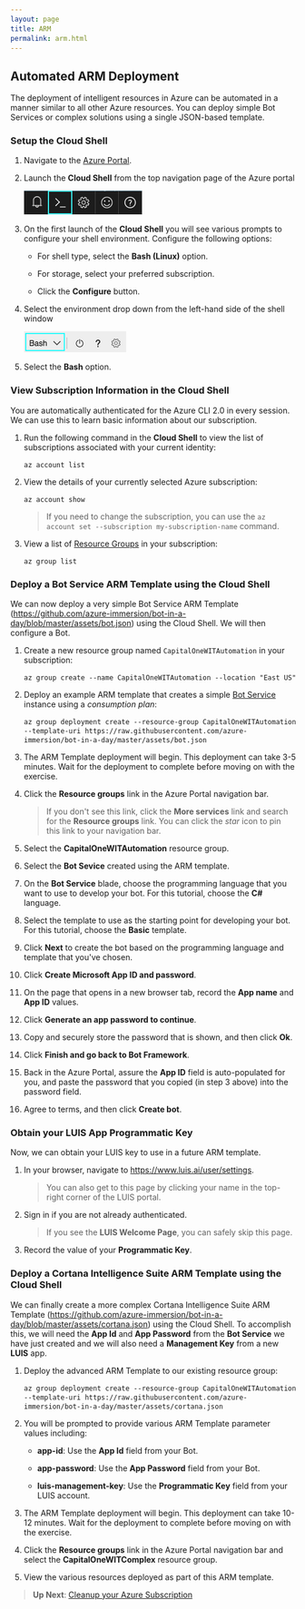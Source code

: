 ```yaml
---
layout: page
title: ARM
permalink: arm.html
---
```


## Automated ARM Deployment

The deployment of intelligent resources in Azure can be automated in a manner similar to all other Azure resources. You can deploy simple Bot Services or complex solutions using a single JSON-based template.

### Setup the Cloud Shell

1. Navigate to the [Azure Portal](https://portal.azure.com).

1. Launch the **Cloud Shell** from the top navigation page of the Azure portal

	![](./media/shell-icon.png)

1. On the first launch of the **Cloud Shell** you will see various prompts to configure your shell environment. Configure the following options:

 	- For shell type, select the **Bash (Linux)** option.

	- For storage, select your preferred subscription.

	- Click the **Configure** button.


1. Select the environment drop down from the left-hand side of the shell window

	![](./media/env-selector.png)

1. Select the **Bash** option.

### View Subscription Information in the Cloud Shell

You are automatically authenticated for the Azure CLI 2.0 in every session. We can use this to learn basic information about our subscription.

1. Run the following command in the **Cloud Shell** to view the list of subscriptions associated with your current identity:

	```
	az account list
	```

1. View the details of your currently selected Azure subscription:

	```
	az account show
	```

	> If you need to change the subscription, you can use the ``az account set --subscription my-subscription-name`` command.

1. View a list of [Resource Groups](https://docs.microsoft.com/en-us/azure/azure-resource-manager/resource-group-overview) in your subscription:

	```
	az group list
	```

### Deploy a Bot Service ARM Template using the Cloud Shell

We can now deploy a very simple Bot Service ARM Template (<https://github.com/azure-immersion/bot-in-a-day/blob/master/assets/bot.json>) using the Cloud Shell. We will then configure a Bot.

1. Create a new resource group named ``CapitalOneWITAutomation`` in your subscription:

	```
	az group create --name CapitalOneWITAutomation --location "East US"
	```

1. Deploy an example ARM template that creates a simple [Bot Service](https://azure.microsoft.com/en-us/services/bot-service/) instance using a *consumption plan*:

	```
	az group deployment create --resource-group CapitalOneWITAutomation --template-uri https://raw.githubusercontent.com/azure-immersion/bot-in-a-day/master/assets/bot.json
	```

1. The ARM Template deployment will begin. This deployment can take 3-5 minutes. Wait for the deployment to complete before moving on with the exercise.

1. Click the **Resource groups** link in the Azure Portal navigation bar.

	> If you don't see this link, click the **More services** link and search for the **Resource groups** link. You can click the *star* icon to pin this link to your navigation bar.

1. Select the **CapitalOneWITAutomation** resource group.

1. Select the **Bot Sevice** created using the ARM template.

1. On the **Bot Service** blade, choose the programming language that you want to use to develop your bot. For this tutorial, choose the **C#** language.

1. Select the template to use as the starting point for developing your bot. For this tutorial, choose the **Basic** template.

1. Click **Next** to create the bot based on the programming language and template that you've chosen.

1. Click **Create Microsoft App ID and password**.  

1. On the page that opens in a new browser tab, record the **App name** and **App ID** values.

1. Click **Generate an app password to continue**.

1. Copy and securely store the password that is shown, and then click **Ok**.

1. Click **Finish and go back to Bot Framework**.

1. Back in the Azure Portal, assure the **App ID** field is auto-populated for you, and paste the password that you copied (in step 3 above) into the password field.

1. Agree to terms, and then click **Create bot**.

### Obtain your LUIS App Programmatic Key

Now, we can obtain your LUIS key to use in a future ARM template.

1. In your browser, navigate to <https://www.luis.ai/user/settings>.

	> You can also get to this page by clicking your name in the top-right corner of the LUIS portal.

1. Sign in if you are not already authenticated.

	> If you see the **LUIS Welcome Page**, you can safely skip this page.

1. Record the value of your **Programmatic Key**.

### Deploy a Cortana Intelligence Suite ARM Template using the Cloud Shell

We can finally create a more complex Cortana Intelligence Suite ARM Template (<https://github.com/azure-immersion/bot-in-a-day/blob/master/assets/cortana.json>) using the Cloud Shell. To accomplish this, we will need the **App Id** and **App Password** from the **Bot Service** we have just created and we will also need a **Management Key** from a new **LUIS** app.

1. Deploy the advanced ARM Template to our existing resource group:

	```
	az group deployment create --resource-group CapitalOneWITAutomation --template-uri https://raw.githubusercontent.com/azure-immersion/bot-in-a-day/master/assets/cortana.json
	```

1. You will be prompted to provide various ARM Template parameter values including:

	- **app-id**: Use the **App Id** field from your Bot.

	- **app-password**: Use the **App Password** field from your Bot.

	- **luis-management-key**: Use the **Programmatic Key** field from your LUIS account.

1. The ARM Template deployment will begin. This deployment can take 10-12 minutes. Wait for the deployment to complete before moving on with the exercise.

1. Click the **Resource groups** link in the Azure Portal navigation bar and select the **CapitalOneWITComplex** resource group.

1. View the various resources deployed as part of this ARM template.

> **Up Next**: [Cleanup your Azure Subscription](cleanup.html)
